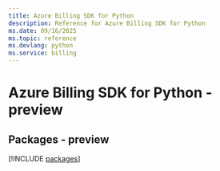 ```yaml
---
title: Azure Billing SDK for Python
description: Reference for Azure Billing SDK for Python
ms.date: 09/16/2025
ms.topic: reference
ms.devlang: python
ms.service: billing
---
```

# Azure Billing SDK for Python - preview
## Packages - preview
[!INCLUDE [packages](billing-index.md)]